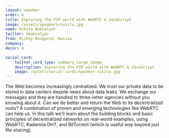 ```yaml
---
layout: speaker
order: 6
title: Exploring the P2P world with WebRTC & JavaScript
image: /assets/speakers/nikita.jpg
name: Nikita Baksalyar
twitter: nbaksalyar
from: Nizhny Novgorod, Russia
company:
decor: 4

social_card:
    twitter_card_type: summary_large_image
    description: Exploring the P2P world with WebRTC & JavaScript
    image: /assets/social-cards/speaker-nikita.jpg
---
```


The Web becomes increasingly centralized. We trust our private data to be stored in data centers despite news about data leaks. We exchange our messages and they are handled to three-letter agencies without you knowing about it. Can we do better and return the Web to its decentralized roots? A combination of proven and emerging technologies like WebRTC can help us. In this talk we'll learn about the building blocks and basic principles of decentralized networks on real-world examples, using WebRTC, Kademlia DHT, and BitTorrent (which is useful way beyond just file sharing).